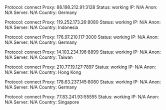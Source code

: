 Protocol: connect
Proxy: 88.198.212.91:3128
Status: working
IP: N/A
Anon: N/A
Server: N/A
Country: Germany

Protocol: connect
Proxy: 119.252.173.26:8080
Status: working
IP: N/A
Anon: N/A
Server: N/A
Country: Indonesia

Protocol: connect
Proxy: 176.97.210.117:3000
Status: working
IP: N/A
Anon: N/A
Server: N/A
Country: Germany

Protocol: connect
Proxy: 14.103.234.196:8899
Status: working
IP: N/A
Anon: N/A
Server: N/A
Country: Taiwan

Protocol: connect
Proxy: 210.77.19.127:7897
Status: working
IP: N/A
Anon: N/A
Server: N/A
Country: Hong Kong

Protocol: connect
Proxy: 178.63.237.145:8080
Status: working
IP: N/A
Anon: N/A
Server: N/A
Country: Germany

Protocol: connect
Proxy: 77.83.241.93:55555
Status: working
IP: N/A
Anon: N/A
Server: N/A
Country: Singapore

